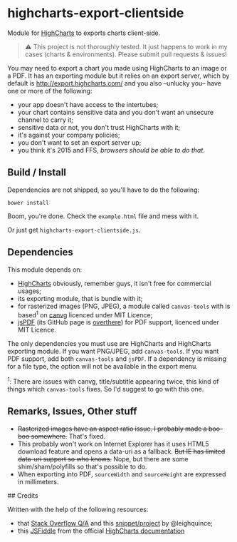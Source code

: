 # highcharts-export-clientside
Module for [HighCharts](http://www.highcharts.com/) to exports charts client-side.

> :warning: This project is not thoroughly tested. It just happens to work in my cases (charts & environments). Please submit pull requests & issues!

You may need to export a chart you made using HighCharts to an image or a PDF. It has an exporting module but it relies on an export server, which by default is http://export.highcharts.com/ and you also –unlucky you– have one or more of the following:
* your app doesn't have access to the intertubes;
* your chart contains sensitive data and you don't want an unsecure channel to carry it;
* sensitive data or not, you don't trust HighCharts with it;
* it's against your company policies;
* you don't want to set an export server up;
* you think it's 2015 and FFS, _browsers should be able to do that_.

## Build / Install

Dependencies are not shipped, so you'll have to do the following:

```(sh)
bower install
```

Boom, you're done. Check the ```example.html``` file and mess with it.

Or just get `highcharts-export-clientside.js`.

## Dependencies

This module depends on:
* [HighCharts](http://www.highcharts.com/) obviously, remember guys, it isn't free for commercial usages;
* its exporting module, that is bundle with it;
* for rasterized images (PNG, JPEG), a module called `canvas-tools` with is based<sup>1</sup> on [canvg](https://github.com/gabelerner/canvg) licenced under MIT Licence;
* [jsPDF](https://parall.ax/products/jspdf) (its GitHub page is [overthere](https://github.com/MrRio/jsPDF)) for PDF support, licenced under MIT Licence.

The only dependencies you must use are HighCharts and HighCharts exporting module. If you want PNG/JPEG, add `canvas-tools`. If you want PDF support, add both `canvas-tools` and `jsPDF`. If a dependency is missing for a file type, the option will not be available in the export menu.

<sup>1</sup>: There are issues with canvg, title/subtitle appearing twice, this kind of things which `canvas-tools` fixes. So I'd suggest to go with this one.

## Remarks, Issues, Other stuff

* ~~Rasterized images have an aspect ratio issue. I probably made a boo-boo somewhere.~~ That's fixed.
* This probably won't work on Internet Explorer has it uses HTML5 download feature and opens a data-uri as a fallback. ~~But IE has limited data-uri support so who knows.~~ Nope, but there are some shim/sham/polyfills so that's possible to do.
* When exporting into PDF, `sourceWidth` and `sourceHeight` are expressed in millimeters.

## Credits

Written with the help of the following resources:
* that  [Stack Overflow Q/A](http://stackoverflow.com/questions/25630811/export-highcharts-to-pdf-using-javascript-and-local-server-no-internet-connec) and this [snippet/project](https://github.com/leighquince/HighChartLocalExport/) by @leighquince;
* this [JSFiddle](http://jsfiddle.net/gh/get/jquery/1.7.2/highslide-software/highcharts.com/tree/master/samples/highcharts/exporting/offline-download/) from the official [HighCharts documentation](http://www.highcharts.com/docs/export-module/export-module-overview)
